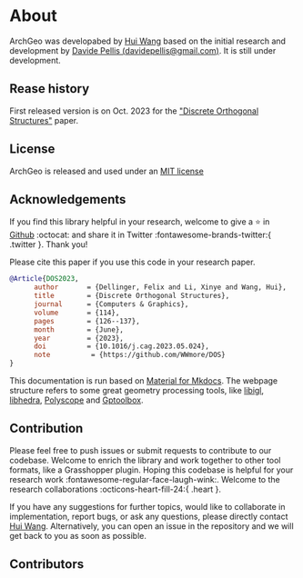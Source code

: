# About

ArchGeo was developabed by [Hui Wang](https://www.huiwang.me/) based on the initial research and development by [Davide Pellis (davidepellis@gmail.com)](https://scholar.google.com/citations?user=JnocFM4AAAAJ&hl=en). 
It is still under development. 

## Rease history

First released version is on Oct. 2023 for the ["Discrete Orthogonal Structures"](https://doi.org/10.1016/j.cag.2023.05.024) paper.

## License

ArchGeo is released and used under an [MIT license](https://tlo.mit.edu/learn-about-intellectual-property/software-and-open-source-licensing/open-source-licensing)


## Acknowledgements

If you find this library helpful in your research, welcome to give a :star: in [Github](https://github.com/WWmore/DOS) :octocat: and share it in Twitter :fontawesome-brands-twitter:{ .twitter }. Thank you!

Please cite this paper if you use this code in your research paper.

```bibtex
@Article{DOS2023,
      author       = {Dellinger, Felix and Li, Xinye and Wang, Hui},
      title        = {Discrete Orthogonal Structures},
      journal      = {Computers & Graphics},
      volume       = {114},
      pages        = {126--137},
      month        = {June},
      year         = {2023},
      doi          = {10.1016/j.cag.2023.05.024},
      note          = {https://github.com/WWmore/DOS}
}
```

This documentation is run based on [Material for Mkdocs](https://squidfunk.github.io/mkdocs-material/).
The webpage structure refers to some great geometry processing tools, like [libigl](https://libigl.github.io/libigl-python-bindings/), [libhedra](https://avaxman.github.io/libhedra/), [Polyscope](https://polyscope.run/py/) and [Gptoolbox](https://gpytoolbox.org/0.2.0/).

## Contribution

Please feel free to push issues or submit requests to contribute to our codebase.
Welcome to enrich the library and work together to other tool formats, like a Grasshopper plugin.
Hoping this codebase is helpful for your research work :fontawesome-regular-face-laugh-wink:. 
Welcome to the research collaborations :octicons-heart-fill-24:{ .heart }.

If you have any suggestions for further topics, would like to collaborate in implementation, report bugs, or ask any questions, please directly contact [Hui Wang](https://www.huiwang.me/). 
Alternatively, you can open an issue in the repository and we will get back to you as soon as possible.

## Contributors
